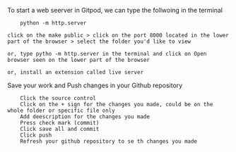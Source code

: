 To start a web seerver in Gitpod, we can type the follwoing in the terminal
```
    python -m http.server  
```   
    click on the make public > click on the port 8000 located in the lower part of the browser > select the folder you'd like to view

    or, type pytho -m http.server in the terminal and click on Open browser seen on the lower part of the browser

    or, install an extension called live server

Save your work and Push changes in your Github repository
```
    Click the source control
    Click on the + sign for the changes you made, could be on the whole folder or specific file only
    Add deescription for the changes you made
    Press check mark (commit)
    Click save all and commit
    Click push
    Refresh your github repository to se th changes you made
```